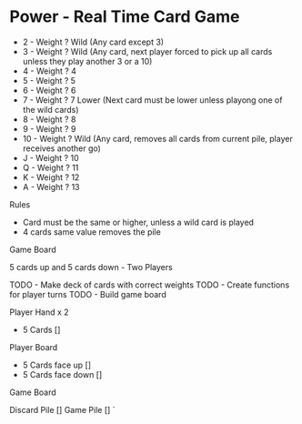 # Power - Real Time Card Game

- 2 - Weight ? Wild (Any card except 3)
- 3 - Weight ? Wild (Any card, next player forced to pick up all cards unless they play another 3 or a 10)
- 4 - Weight ? 4
- 5 - Weight ? 5
- 6 - Weight ? 6
- 7 - Weight ? 7 Lower (Next card must be lower unless playong one of the wild cards)
- 8 - Weight ? 8
- 9 - Weight ? 9
- 10 - Weight ? Wild (Any card, removes all cards from current pile, player receives another go)
- J - Weight ? 10
- Q - Weight ? 11
- K - Weight ? 12
- A - Weight ? 13

Rules

- Card must be the same or higher, unless a wild card is played
- 4 cards same value removes the pile

Game Board

5 cards up and 5 cards down - Two Players

TODO - Make deck of cards with correct weights
TODO - Create functions for player turns
TODO - Build game board

Player Hand x 2

- 5 Cards []

Player Board

- 5 Cards face up []
- 5 Cards face down []

Game Board

Discard Pile []
Game Pile []
`
